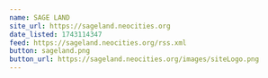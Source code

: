 ```yaml
---
name: SAGE LAND
site_url: https://sageland.neocities.org
date_listed: 1743114347
feed: https://sageland.neocities.org/rss.xml
button: sageland.png
button_url: https://sageland.neocities.org/images/siteLogo.png
---
```

